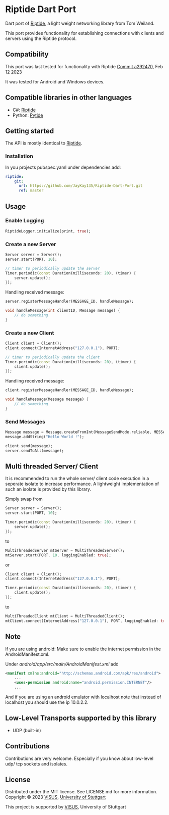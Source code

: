 # Riptide Dart Port

Dart port of [Riptide](https://github.com/RiptideNetworking/Riptide), a light weight networking library from Tom Weiland.

This port provides functionality for establishing connections with clients and servers using the Riptide protocol. 

## Compatibility

This port was last tested for functionality with Riptide [Commit a292470](https://github.com/RiptideNetworking/Riptide/commit/a29247052505cdb2f5e0c8994cb4006d6da857d4), Feb 12 2023

It was tested for Android and Windows devices.


## Compatible libraries in other languages

- C#: [Riptide](https://github.com/RiptideNetworking/Riptide)
- Python: [Pytide](https://github.com/ebosseck/PytideNetworking/tree/main)

## Getting started

The API is mostly identical to [Riptide](https://github.com/RiptideNetworking/Riptide).

### Installation
In you projects pubspec.yaml under dependencies add:
```yaml
riptide:
    git:
      url: https://github.com/JayKay135/Riptide-Dart-Port.git
      ref: master
```


## Usage

### Enable Logging
```dart
RiptideLogger.initialize(print, true);
```

### Create a new Server
```dart
Server server = Server();
server.start(PORT, 10);

// timer to periodically update the server
Timer.periodic(const Duration(milliseconds: 20), (timer) {
    server.update();
});
```

Handling received message:
```dart
server.registerMessageHandler(MESSAGE_ID, handleMessage);

void handleMessage(int clientID, Message message) {
    // do something
}
```

### Create a new Client
```dart
Client client = Client();
client.connect(InternetAddress("127.0.0.1"), PORT);

// timer to periodically update the client
Timer.periodic(const Duration(milliseconds: 20), (timer) {
    client.update();
});
```

Handling received message:
```dart
client.registerMessageHandler(MESSAGE_ID, handleMessage);

void handleMessage(Message message) {
    // do something
}
```

### Send Messages
```dart
Message message = Message.createFromInt(MessageSendMode.reliable, MESSAGE_ID);
message.addString("Hello World !");

client.send(message);
server.sendToAll(message);
```

## Multi threaded Server/ Client
It is recommended to run the whole server/ client code execution in a seperate isolate to increase performance.
A lightweight implementation of such an isolate is provided by this library.

Simply swap from
```dart
Server server = Server();
server.start(PORT, 10);

Timer.periodic(const Duration(milliseconds: 20), (timer) {
    server.update();
});
```
to
```dart
MultiThreadedServer mtServer = MultiThreadedServer();
mtServer.start(PORT, 10, loggingEnabled: true);
```
or
```dart
Client client = Client();
client.connect(InternetAddress("127.0.0.1"), PORT);

Timer.periodic(const Duration(milliseconds: 20), (timer) {
    client.update();
});
```
to
```dart
MultiThreadedClient mtClient = MultiThreadedClient();
mtClient.connect(InternetAddress("127.0.0.1"), PORT, loggingEnabled: true);
```

## Note

If you are using android: Make sure to enable the internet permission in the AndroidManifest.xml.

Under *android/app/src/main/AndroidManifest.xml* add 
```xml
<manifest xmlns:android="http://schemas.android.com/apk/res/android">
    ...
    <uses-permission android:name="android.permission.INTERNET"/>
    ...
```

And if you are using an android emulator with localhost note that instead of localhost you should use the ip 10.0.2.2.

## Low-Level Transports supported by this library

* UDP (built-in)

## Contributions

Contributions are very welcome. 
Especially if you know about low-level udp/ tcp sockets and isolates.

## License

Distributed under the MIT license. See LICENSE.md for more information. Copyright © 2023 [VISUS](https://www.visus.uni-stuttgart.de/en/), [University of Stuttgart](https://www.uni-stuttgart.de/)

This project is supported by [VISUS](https://www.visus.uni-stuttgart.de/en/), University of Stuttgart


